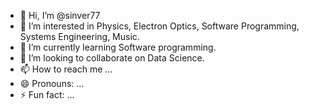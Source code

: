 - 👋 Hi, I’m @sinver77
- 👀 I’m interested in Physics, Electron Optics, Software Programming, Systems Engineering, Music.
- 🌱 I’m currently learning Software programming.
- 💞️ I’m looking to collaborate on Data Science.
- 📫 How to reach me ...
- 😄 Pronouns: ...
- ⚡ Fun fact: ...

<!---
sinver77/sinver77 is a ✨ special ✨ repository because its `README.md` (this file) appears on your GitHub profile.
You can click the Preview link to take a look at your changes.
--->
